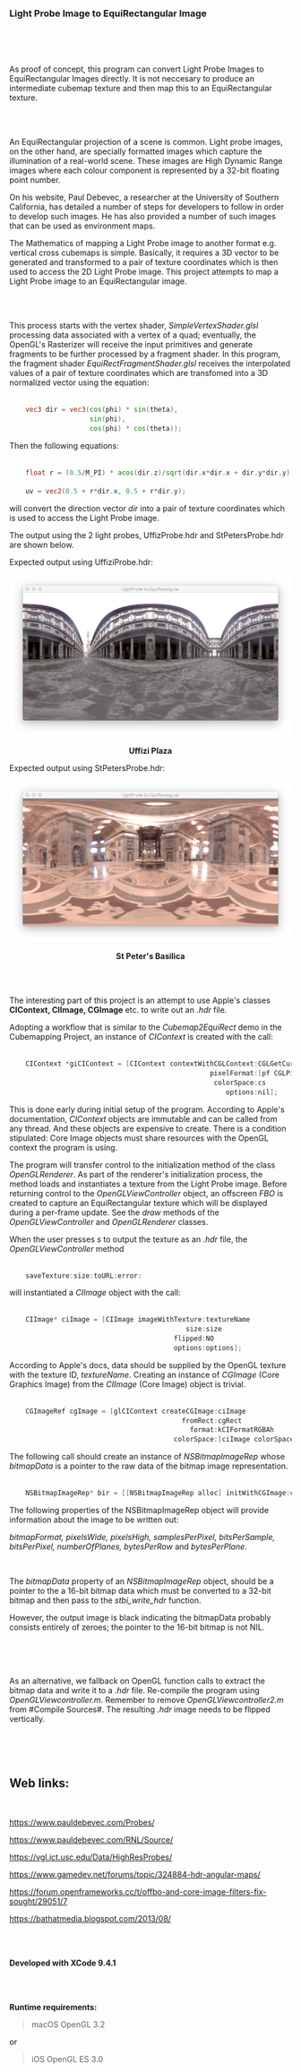 ### Light Probe Image to  EquiRectangular Image

<br />
<br />
<br />

As proof of concept, this program can convert Light Probe Images to EquiRectangular Images directly. It is not neccesary to produce an intermediate cubemap texture and then map this to an EquiRectangular texture.

<br />
<br />

An EquiRectangular projection of a scene is common. Light probe images, on the other hand, are specially formatted images which capture the illumination of a real-world scene. These images are High Dynamic Range images where each colour component is represented by a 32-bit floating point number.

On his website, Paul Debevec, a researcher at the University of Southern California, has detailed a number of steps for developers to follow in order to develop such images. He has also provided a number of such images that can be used as environment maps.

The Mathematics of mapping a Light Probe image to another format e.g. vertical cross cubemaps is simple. Basically, it requires a 3D vector to be generated and transformed to a pair of texture coordinates which is then used to access the 2D Light Probe image. This project attempts to map a Light Probe image to an EquiRectangular image.

<br />
<br />

This process starts with the vertex shader, *SimpleVertexShader.glsl* processing data associated with a vertex of a quad; eventually, the OpenGL's Rasterizer will receive the input primitives and generate fragments to be further processed by a fragment shader. In this program, the fragment shader *EquiRectFragmentShader.glsl* receives the interpolated values of a pair of texture coordinates which are transfomed into a 3D normalized vector using the equation:

```glsl

    vec3 dir = vec3(cos(phi) * sin(theta),
                    sin(phi),
                    cos(phi) * cos(theta));

```

Then the following equations:

```glsl

    float r = (0.5/M_PI) * acos(dir.z)/sqrt(dir.x*dir.x + dir.y*dir.y);

    uv = vec2(0.5 + r*dir.x, 0.5 + r*dir.y);

```

will convert the direction vector *dir* into a pair of texture coordinates which is used to access the Light Probe image.


The output using the 2 light probes, UffizProbe.hdr and StPetersProbe.hdr are shown below.


Expected output using UffiziProbe.hdr:

<p align="center">
  <img src="./UffiziPlaza.png">
</p>

**<p align="center" >Uffizi Plaza</p>**

Expected output using StPetersProbe.hdr:


<p align="center">
  <img src="./StPetersBasilica.png">
</p>


**<p align="center" >St Peter's Basilica</p>**

<br />
<br />


The interesting part of this project is an attempt to use Apple's classes **CIContext, CIImage, CGImage** etc. to write out an *.hdr* file.

Adopting a workflow that is similar to the *Cubemap2EquiRect* demo in the Cubemapping Project, an instance of *CIContext* is created with the call:

```objective-c

    CIContext *giCIContext = [CIContext contextWithCGLContext:CGLGetCurrentContext()
                                                  pixelFormat:[pf CGLPixelFormatObj]
                                                   colorSpace:cs
                                                      options:nil];

```

This is done early during initial setup of the program. According to Apple's documentation, *CIContext* objects are immutable and can be called from any thread. And these objects are expensive to create. There is a condition stipulated: Core Image objects must share resources with the OpenGL context the program is using.


The program will transfer control to the initialization method of the class *OpenGLRenderer*. As part of the renderer's initialization process, the method loads and instantiates a texture from the Light Probe image. Before returning control to the *OpenGLViewController* object, an offscreen *FBO* is created to capture an EquiRectangular texture which will be displayed during a per-frame update. See the *draw* methods of the *OpenGLViewController* and *OpenGLRenderer* classes.


When the user presses *s* to output the texture as an *.hdr* file, the *OpenGLViewController* method

```objective-c

    saveTexture:size:toURL:error:

```

will instantiated a *CIImage* object with the call:

```objective-c

    CIImage* ciImage = [CIImage imageWithTexture:textureName
                                            size:size
                                         flipped:NO
                                         options:options];


```

According to Apple's docs, data should be supplied by the OpenGL texture with the texture ID, *textureName*. Creating an instance of *CGImage* (Core Graphics Image) from the *CIImage* (Core Image) object is trivial.

```objective-c

    CGImageRef cgImage = [glCIContext createCGImage:ciImage
                                           fromRect:cgRect
                                             format:kCIFormatRGBAh
                                         colorSpace:[ciImage colorSpace]];

```

The following call should create an instance of *NSBitmapImageRep* whose *bitmapData* is a pointer to the raw data of the bitmap image representation.


```objective-c

    NSBitmapImageRep* bir = [[NSBitmapImageRep alloc] initWithCGImage:cgImage];


```

The following properties of the NSBitmapImageRep object will provide information about the image to be written out:


*bitmapFormat, pixelsWide, pixelsHigh, samplesPerPixel, bitsPerSample, bitsPerPixel, numberOfPlanes, bytesPerRow* and *bytesPerPlane*.

<br />

The  *bitmapData* property of an *NSBitmapImageRep* object, should be a pointer to the a 16-bit bitmap data which must be converted to a 32-bit bitmap and then pass to the *stbi_write_hdr* function.

However, the output image is black indicating the bitmapData probably consists entirely of zeroes; the pointer to the 16-bit bitmap is not NIL.

<br />
<br />
<br />

As an alternative, we fallback on OpenGL function calls to extract the bitmap data and write it to a *.hdr* file. Re-compile the program using *OpenGLViewcontroller.m*. Remember to remove *OpenGLViewcontroller2.m* from #Compile Sources#. The resulting *.hdr* image needs to be flipped vertically.

<br />
<br />
<br />

## Web links:
<br />

https://www.pauldebevec.com/Probes/

https://www.pauldebevec.com/RNL/Source/

https://vgl.ict.usc.edu/Data/HighResProbes/

https://www.gamedev.net/forums/topic/324884-hdr-angular-maps/

https://forum.openframeworks.cc/t/offbo-and-core-image-filters-fix-sought/29051/7

https://bathatmedia.blogspot.com/2013/08/

<br />
<br />

**Developed with XCode 9.4.1**

<br />
<br />

**Runtime requirements:**

>macOS OpenGL 3.2

or

>iOS OpenGL ES 3.0
